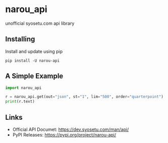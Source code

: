 # narou_api

 unofficial syosetu.com api library

## Installing

Install and update using pip

```
pip install -U narou-api
```



## A Simple Example

```python
import narou_api

r = narou_api.get(out="json", st="1", lim="500", order="quarterpoint")
print(r.text)
```

## Links

- Official API Documet: https://dev.syosetu.com/man/api/
- PyPI Releases: https://pypi.org/project/narou-api/
